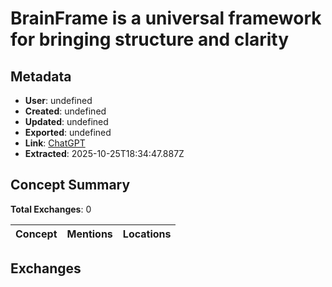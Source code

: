 # BrainFrame is a universal framework for bringing structure and clarity

## Metadata

- **User**: undefined
- **Created**: undefined
- **Updated**: undefined
- **Exported**: undefined
- **Link**: [ChatGPT](undefined)
- **Extracted**: 2025-10-25T18:34:47.887Z

## Concept Summary

**Total Exchanges**: 0

| Concept | Mentions | Locations |
|---------|----------|----------|

## Exchanges

